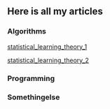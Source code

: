
## Here is all my articles

### Algorithms
[statistical_learning_theory_1](docs/Algorithms/statistical_learning_theory_1)

[statistical_learning_theory_2](docs/Algorithms/statistical_learning_theory_2)



### Programming


### Somethingelse

